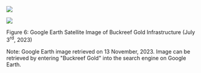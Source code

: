 ![](_page_0_Picture_0.jpeg)

![](_page_0_Picture_2.jpeg)

Figure 6: Google Earth Satellite Image of Buckreef Gold Infrastructure (July 3<sup>rd</sup>, 2023)

Note: Google Earth image retrieved on 13 November, 2023. Image can be retrieved by entering "Buckreef Gold" into the search engine on Google Earth.